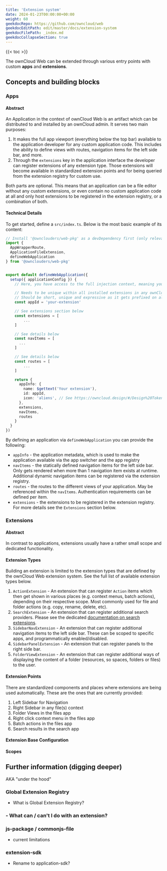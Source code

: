 ```yaml
---
title: 'Extension system'
date: 2024-01-23T00:00:00+00:00
weight: 60
geekdocRepo: https://github.com/owncloud/web
geekdocEditPath: edit/master/docs/extension-system
geekdocFilePath: _index.md
geekdocCollapseSection: true
---
```


{{< toc >}}

The ownCloud Web can be extended through various entry points with custom **apps** and **extensions**.

## Concepts and building blocks

### Apps

#### Abstract

An Application in the context of ownCloud Web is an artifact which can be distributed to and installed by an ownCloud admin.
It serves two main purposes:
1. It makes the full app viewport (everything below the top bar) available to the application developer for any custom 
application code. This includes the ability to define views with routes, navigation items for the left side bar, and more.
2. Through the `extensions` key in the application interface the developer can register extensions of any extension type.
Those extensions will become available in standardized extension points and for being queried from the extension registry 
for custom use.

Both parts are optional. This means that an application can be a file editor without any custom extensions, or even contain
no custom application code at all and only host extensions to be registered in the extension registry, or a combination of both.

#### Technical Details

To get started, define a `src/index.ts`. Below is the most basic example of its content:

```ts
// Install '@ownclouders/web-pkg' as a devDependency first (only relevant for types and autocompletion, dependency is already provided by the ownCloud Web at runtime). 
import {
  AppWrapperRoute,
  ApplicationFileExtension,
  defineWebApplication
} from '@ownclouders/web-pkg'


export default defineWebApplication({
  setup({ applicationConfig }) {
    // Here, you have access to the full injection context, meaning you can use all composable that we provide via web-pkg

    // Needs to be unique within all installed extensions in any ownCloud web instance
    // Should be short, unique and expressive as it gets prefixed on all routes within your application
    const appId = 'your-extension' 

    // See extensions section below
    const extensions = [
        ...
    ]

    // See details below
    const navItems = [
      ...
    ]

    // See details below
    const routes = [
        ...
    ]

    return {
      appInfo: {
        name: $gettext('Your extension'),
        id: appId,
        icon: 'aliens', // See https://owncloud.design/#/Design%20Tokens/IconList for available options
      },
      extensions,
      navItems,
      routes
    }
  }
})
```

By defining an application via `defineWebApplication` you can provide the following:
- `appInfo` - the application metadata, which is used to make the application available via the app switcher and the app registry
- `navItems` - the statically defined navigation items for the left side bar. Only gets rendered when more than 1 navigation item exists at runtime. 
Additional dynamic navigation items can be registered via the extension registry.
- `routes` - the routes to the different views of your application. May be referenced within the `navItems`. Authentication requirements can be defined per item.
- `extensions` - the extensions to be registered in the extension registry. For more details see the `Extensions` section below.

### Extensions

#### Abstract

In contrast to applications, extensions usually have a rather small scope and dedicated functionality.

#### Extension Types

Building an extension is limited to the extension types that are defined by the ownCloud Web extension system. See the full list of available extension types below.

1. `ActionExtension` - An extension that can register `Action` items which then get shown in various places (e.g. context menus, batch actions), depending on their 
respective scope. Most commonly used for file and folder actions (e.g. copy, rename, delete, etc).
2. `SearchExtension` - An extension that can register additional search providers. Please see the dedicated [documentation on search extensions]().
3. `SidebarNavExtension` - An extension that can register additional navigation items to the left side bar. These can be scoped to specific apps, and programmatically enabled/disabled.
4. `SidebarPanelExtension` - An extension that can register panels to the right side bar.
5. `FolderViewExtension` - An extension that can register additional ways of displaying the content of a folder (resources, so spaces, folders or files) to the user.

#### Extension Points

There are standardized components and places where extensions are being used automatically. These are the ones that are currently provided:

1. Left Sidebar for Navigation
2. Right Sidebar in any file(s) context 
3. Folder Views in the files app 
4. Right click context menu in the files app 
5. Batch actions in the files app
6. Search results in the search app

#### Extension Base Configuration

<!-- Add best practices for id naming, explain types and scopes -->

#### Scopes

<!-- Where does an extension get used // where is it available -->


## Further information (digging deeper)

AKA "under the hood"

### Global Extension Registry

- What is Global Extension Registry?

### - What can / can't I do with an extension?



### js-package / commonjs-file

- current limitations

### extension-sdk

- Rename to application-sdk?
